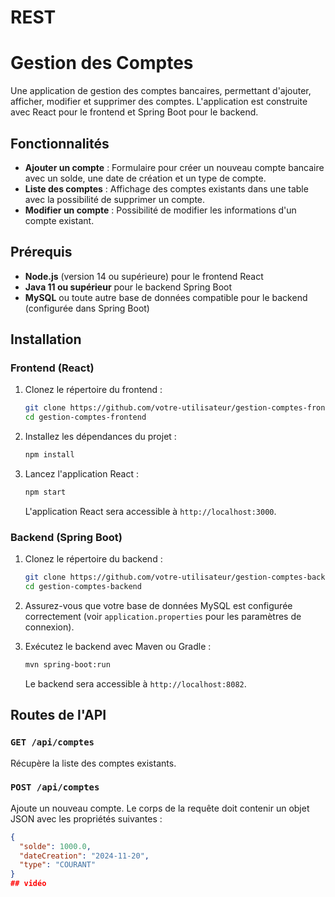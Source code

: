 # REST
# Gestion des Comptes

Une application de gestion des comptes bancaires, permettant d'ajouter, afficher, modifier et supprimer des comptes. L'application est construite avec React pour le frontend et Spring Boot pour le backend.

## Fonctionnalités

- **Ajouter un compte** : Formulaire pour créer un nouveau compte bancaire avec un solde, une date de création et un type de compte.
- **Liste des comptes** : Affichage des comptes existants dans une table avec la possibilité de supprimer un compte.
- **Modifier un compte** : Possibilité de modifier les informations d'un compte existant.

## Prérequis

- **Node.js** (version 14 ou supérieure) pour le frontend React
- **Java 11 ou supérieur** pour le backend Spring Boot
- **MySQL** ou toute autre base de données compatible pour le backend (configurée dans Spring Boot)

## Installation

### Frontend (React)

1. Clonez le répertoire du frontend :
    ```bash
    git clone https://github.com/votre-utilisateur/gestion-comptes-frontend.git
    cd gestion-comptes-frontend
    ```

2. Installez les dépendances du projet :
    ```bash
    npm install
    ```

3. Lancez l'application React :
    ```bash
    npm start
    ```

   L'application React sera accessible à `http://localhost:3000`.

### Backend (Spring Boot)

1. Clonez le répertoire du backend :
    ```bash
    git clone https://github.com/votre-utilisateur/gestion-comptes-backend.git
    cd gestion-comptes-backend
    ```

2. Assurez-vous que votre base de données MySQL est configurée correctement (voir `application.properties` pour les paramètres de connexion).

3. Exécutez le backend avec Maven ou Gradle :
    ```bash
    mvn spring-boot:run
    ```

   Le backend sera accessible à `http://localhost:8082`.

## Routes de l'API

### `GET /api/comptes`
Récupère la liste des comptes existants.

### `POST /api/comptes`
Ajoute un nouveau compte. Le corps de la requête doit contenir un objet JSON avec les propriétés suivantes :

```json
{
  "solde": 1000.0,
  "dateCreation": "2024-11-20",
  "type": "COURANT"
}
## vidéo


 
